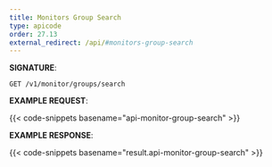 ```yaml
---
title: Monitors Group Search
type: apicode
order: 27.13
external_redirect: /api/#monitors-group-search
---
```


**SIGNATURE**:

`GET /v1/monitor/groups/search`

**EXAMPLE REQUEST**:

{{< code-snippets basename="api-monitor-group-search" >}}

**EXAMPLE RESPONSE**:

{{< code-snippets basename="result.api-monitor-group-search" >}}

